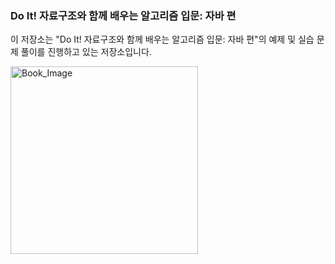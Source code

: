 ### Do It! 자료구조와 함께 배우는 알고리즘 입문: 자바 편

이 저장소는 "Do It! 자료구조와 함께 배우는 알고리즘 입문: 자바 편"의 예제 및 실습 문제 풀이를 진행하고 있는 저장소입니다.

<img src="https://contents.kyobobook.co.kr/sih/fit-in/458x0/pdt/9791163033486.jpg" alt="Book_Image" width="300px">

